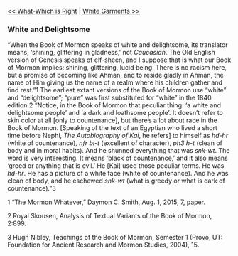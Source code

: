 [<< What-Which is Right](What-Which%20is%20Right)  |  [White Garments >>](White%20Garments)

### White and Delightsome
“When the Book of Mormon speaks of white and delightsome, its translator means, ‘shining, glittering in gladness,’ not *Caucasian*. The Old English version of Genesis speaks of elf-sheen, and I suppose that is what our Book of Mormon implies: shining, glittering, lucid being. There is no racism here, but a promise of becoming like Ahman, and to reside gladly in Ahman, the name of Him giving us the name of a realm where his children gather and find rest.”1 The earliest extant versions of the Book of Mormon use “white” and “delightsome”; “pure” was first substituted for “white” in the 1840 edition.2 “Notice, in the Book of Mormon that peculiar thing: ‘a white and delightsome people’ and ‘a dark and loathsome people’. It doesn’t refer to skin color at all [only to countenance], but there’s a lot about race in the Book of Mormon. [Speaking of the text of an Egyptian who lived a short time before Nephi, *The Autobiography of Kai*, he refers] to himself as *hd-hr* (white of countenance), *nfr bi-t* (excellent of character), *ph3 h-t* (clean of body and in moral habits). And he shunned everything that was *snk-wt*. The word is very interesting. It means ‘black of countenance,’ and it also means ‘greed or anything that is evil.’ He [Kai] used those peculiar terms. He was *hd-hr*. He has a picture of a white face (white of countenance). And he was clean of body, and he eschewed *snk-wt* (what is greedy or what is dark of countenance).”3



1 “The Mormon Whatever,” Daymon C. Smith, Aug. 1, 2015, 7, paper.


2 Royal Skousen, Analysis of Textual Variants of the Book of Mormon, 2:899.


3 Hugh Nibley, Teachings of the Book of Mormon, Semester 1 (Provo, UT: Foundation for Ancient Research and Mormon Studies, 2004), 15.